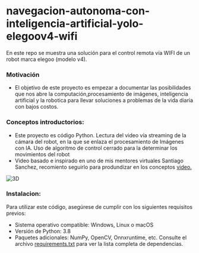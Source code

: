 # navegacion-autonoma-con-inteligencia-artificial-yolo-elegoov4-wifi
En este repo se muestra una solución para el control remota vía WIFI de un robot marca elegoo (modelo v4).


### Motivación
- El objetivo de este proyecto es empezar a documentar las posibilidades que nos abre la computación,procesamiento de imágenes, 
inteligencia artificial y la robotica para llevar soluciones a problemas de la vida diaria con bajos costos.


### Conceptos introductorios:
- Este proyecto es código Python. Lectura del video vía streaming de la cámara del robot, en la que se enlaza el procesamiento 
 de Imágenes con IA. Uso de algoritmo de control cerrado para la determinar los movimientos del robot
- Video basado e inspirado en uno de mis mentores virtuales Santiago Sanchez, recomiento seguirlo para produndizar en los conceptos [video.](https://youtu.be/yTkDeIo98pw)

![3D](https://github.com/AprendeIngenia/navegacion-autonoma-con-inteligencia-artificial/assets/85022752/3afd6183-2965-4dd3-9c4a-42d9d613b355)


### Instalacion:
Para utilizar este código, asegúrese de cumplir con los siguientes requisitos previos:

- Sistema operativo compatible: Windows, Linux o macOS
- Versión de Python: 3.8
- Paquetes adicionales: NumPy, OpenCV, Onnxruntime, etc. Consulte el archivo [requirements.txt](https://github.com/AprendeIngenia/navegacion-autonoma-con-inteligencia-artificial/blob/82f0a4148d29736c1c39c45fcc2d888c7510e3c2/requirements.txt) para ver la lista completa de dependencias.



